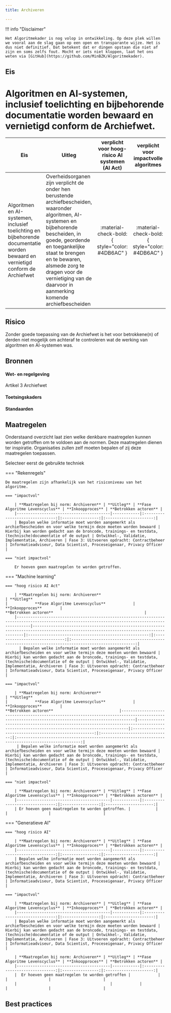 ```yaml
---
title: Archiveren

---
```


!!! info "Disclaimer"

    Het Algoritmekader is nog volop in ontwikkeling. Op deze plek willen we vooral aan de slag gaan op een open en transparante wijze. Het is dus niet definitief. Dat betekent dat er dingen opstaan die niet af zijn en soms zelfs fout. Mocht er iets niet kloppen, laat het ons weten via [GitHub](https://github.com/MinBZK/Algoritmekader).

## Eis
# Algoritmen en AI-systemen, inclusief toelichting en bijbehorende documentatie worden bewaard en vernietigd conform de Archiefwet.

| **Eis**                                                                                                                  | **Uitleg**                  | **verplicht voor hoog-risico AI systemen (AI Act)** |    **verplicht voor impactvolle algoritmes**    | **verplicht voor niet-impactvolle algoritmes**  |
|---------------------------------------------------------------------------------------------------------------------------|-----------------------------|:---------------------------------------------------:|:-----------------------------------------------:|:-----------------------------------------------:|
| Algoritmen en AI-systemen, inclusief toelichting en bijbehorende documentatie worden bewaard en vernietigd conform de Archiefwet | Overheidsorganen zijn verplicht de onder hen berustende archiefbescheiden, waaronder algoritmen, AI-systemen en bijbehorende bescheiden, in goede, geordende en toegankelijke staat te brengen en te bewaren, alsmede zorg te dragen voor de vernietiging van de daarvoor in aanmerking komende archiefbescheiden |   :material-check-bold:{ style="color: #4DB6AC" }   | :material-check-bold:{ style="color: #4DB6AC" } | :material-close:{ style="color: #EF5350" } |


## Risico
Zonder goede toepassing van de Archiefwet is het voor betrokkene(n) of derden niet mogelijk om achteraf te controleren wat de werking van algoritmen en AI-systemen was. 

## Bronnen

#### Wet- en regelgeving
Artikel 3 Archiefwet

#### Toetsingskaders


#### Standaarden


## Maatregelen
Onderstaand overzicht laat zien welke denkbare maatregelen kunnen worden getroffen om te voldoen aan de normen. Deze maatregelen dienen ter inspiratie. Organisaties zullen zelf moeten bepalen of zij deze maatregelen toepassen. 


Selecteer eerst de gebruikte techniek

=== "Rekenregels"

    De maatregelen zijn afhankelijk van het risiconiveau van het algoritme. 
    
    === "impactvol"

        | **Maatregelen bij norm: Archiveren** | **Uitleg** | **Fase Algoritme Levenscyclus** | **Inkoopproces** | **Betrokken actoren** |
        |-----------------------------------------|------------|:-------------------------------:|:----------------:|:---------------------:|
        | Bepalen welke informatie moet worden aangemerkt als archiefbescheiden en voor welke termijn deze moeten worden bewaard | Hierbij kan worden gedacht aan de broncode, trainings- en testdata, (technische)documentatie of de output | Ontwikkel-, Validatie, Implementatie, Archiveren | Fase 3: Uitvoeren opdracht: Contractbeheer | Informatieadviseur, Data Scientist, Proceseigenaar, Privacy Officer |

    === "niet impactvol"

        Er hoeven geen maatregelen te worden getroffen.

    
=== "Machine learning"

    === "hoog risico AI Act"
        
        | **Maatregelen bij norm: Archiveren**                                                                                                          | **Uitleg**                                                                                                                             |            **Fase Algoritme Levenscyclus**            |        **Inkoopproces**        |                                       **Betrokken actoren**                                        |
        |--------------------------------------------------------------------------------------------------------------------------------------------------|----------------------------------------------------------------------------------------------------------------------------------------|:-----------------------------------------------------:|:------------------------------:|:--------------------------------------------------------------------------------------------------:|
          | Bepalen welke informatie moet worden aangemerkt als archiefbescheiden en voor welke termijn deze moeten worden bewaard | Hierbij kan worden gedacht aan de broncode, trainings- en testdata, (technische)documentatie of de output | Ontwikkel-, Validatie, Implementatie, Archiveren | Fase 3: Uitvoeren opdracht: Contractbeheer | Informatieadviseur, Data Scientist, Proceseigenaar, Privacy Officer |                                                                                                                                                                      

    === "impactvol"

        | **Maatregelen bij norm: Archiveren**                                                                                                          | **Uitleg**                                                                                                                             |            **Fase Algoritme Levenscyclus**            |        **Inkoopproces**        |                                       **Betrokken actoren**                             |--------------------------------------------------------------------------------------------------------------------------------------------------|----------------------------------------------------------------------------------------------------------------------------------------|:-----------------------------------------------------:|:------------------------------:|:--------------------------------------------------------------------------------------------------:|
         | Bepalen welke informatie moet worden aangemerkt als archiefbescheiden en voor welke termijn deze moeten worden bewaard | Hierbij kan worden gedacht aan de broncode, trainings- en testdata, (technische)documentatie of de output | Ontwikkel-, Validatie, Implementatie, Archiveren | Fase 3: Uitvoeren opdracht: Contractbeheer | Informatieadviseur, Data Scientist, Proceseigenaar, Privacy Officer |                                                                  

    === "niet impactvol"
        
        | **Maatregelen bij norm: Archiveren** | **Uitleg** | **Fase Algoritme Levenscyclus** | **Inkoopproces** | **Betrokken actoren** |
        |-----------------------------------------|------------|:-------------------------------:|:----------------:|:---------------------:|
        | Er hoeven geen maatregelen te worden getroffen. |           |                                 |                  |                       |

       
=== "Generatieve AI"

    === "hoog risico AI"

        | **Maatregelen bij norm: Archiveren** | **Uitleg** | **Fase Algoritme Levenscyclus** | **Inkoopproces** | **Betrokken actoren** |
        |-----------------------------------------|------------|:-------------------------------:|:----------------:|:---------------------:|
        | Bepalen welke informatie moet worden aangemerkt als archiefbescheiden en voor welke termijn deze moeten worden bewaard | Hierbij kan worden gedacht aan de broncode, trainings- en testdata, (technische)documentatie of de output | Ontwikkel-, Validatie, Implementatie, Archiveren | Fase 3: Uitvoeren opdracht: Contractbeheer | Informatieadviseur, Data Scientist, Proceseigenaar, Privacy Officer |

    === "impactvol"

        | **Maatregelen bij norm: Archiveren** | **Uitleg** | **Fase Algoritme Levenscyclus** | **Inkoopproces** | **Betrokken actoren** |
        |-----------------------------------------|------------|:-------------------------------:|:----------------:|:---------------------:|
        | Bepalen welke informatie moet worden aangemerkt als archiefbescheiden en voor welke termijn deze moeten worden bewaard | Hierbij kan worden gedacht aan de broncode, trainings- en testdata, (technische)documentatie of de output | Ontwikkel-, Validatie, Implementatie, Archiveren | Fase 3: Uitvoeren opdracht: Contractbeheer | Informatieadviseur, Data Scientist, Proceseigenaar, Privacy Officer |

        | **Maatregelen bij norm: Archiveren** | **Uitleg** | **Fase Algoritme Levenscyclus** | **Inkoopproces** | **Betrokken actoren** |
        |-----------------------------------------|------------|:-------------------------------:|:----------------:|:---------------------:|
        |  Er hoeven geen maatregelen te worden getroffen |            |                                 |                  |                       |
        |                                         |            |                                 |                  |                       |



## Best practices

